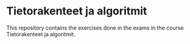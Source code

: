 # Tietorakenteet ja algoritmit

This repository contains the exercises done in the exams in the course Tietorakenteet ja algoritmit.
